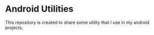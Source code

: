 # Android Utilities
This repository is created to share some utility that I use in my android projects.
